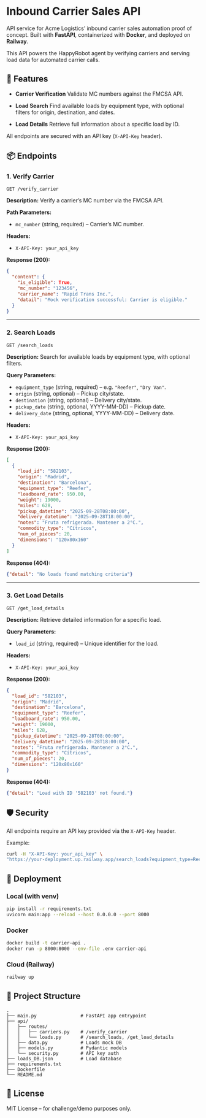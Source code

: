 # Inbound Carrier Sales API

API service for Acme Logistics’ inbound carrier sales automation proof of concept.
Built with **FastAPI**, containerized with **Docker**, and deployed on **Railway**.

This API powers the HappyRobot agent by verifying carriers and serving load data for automated carrier calls.

## 🚀 Features

* **Carrier Verification**
  Validate MC numbers against the FMCSA API.

* **Load Search**
  Find available loads by equipment type, with optional filters for origin, destination, and dates.

* **Load Details**
  Retrieve full information about a specific load by ID.

All endpoints are secured with an API key (`X-API-Key` header).


## 📦 Endpoints

### 1. Verify Carrier

```
GET /verify_carrier
```

**Description:** Verify a carrier’s MC number via the FMCSA API.

**Path Parameters:**

* `mc_number` (string, required) – Carrier’s MC number.

**Headers:**

* `X-API-Key: your_api_key`

**Response (200):**

```json
{
  "content": {
    "is_eligible": True,
    "mc_number": "123456",
    "carrier_name": "Rapid Trans Inc.",
    "datail": "Mock verification successful: Carrier is eligible."
  }
}
```

---

### 2. Search Loads

```
GET /search_loads
```

**Description:** Search for available loads by equipment type, with optional filters.

**Query Parameters:**

* `equipment_type` (string, required) – e.g. `"Reefer"`, `"Dry Van"`.
* `origin` (string, optional) – Pickup city/state.
* `destination` (string, optional) – Delivery city/state.
* `pickup_date` (string, optional, YYYY-MM-DD) – Pickup date.
* `delivery_date` (string, optional, YYYY-MM-DD) – Delivery date.

**Headers:**

* `X-API-Key: your_api_key`

**Response (200):**

```json
[
  {
    "load_id": "582103",
    "origin": "Madrid",
    "destination": "Barcelona",
    "equipment_type": "Reefer",
    "loadboard_rate": 950.00,
    "weight": 19000,
    "miles": 628,
    "pickup_datetime": "2025-09-28T08:00:00",
    "delivery_datetime": "2025-09-28T18:00:00",
    "notes": "Fruta refrigerada. Mantener a 2°C.",
    "commodity_type": "Cítricos",
    "num_of_pieces": 20,
    "dimensions": "120x80x160"
  }
]
```

**Response (404):**

```json
{"detail": "No loads found matching criteria"}
```

---

### 3. Get Load Details

```
GET /get_load_details
```

**Description:** Retrieve detailed information for a specific load.

**Query Parameters:**

* `load_id` (string, required) – Unique identifier for the load.

**Headers:**

* `X-API-Key: your_api_key`

**Response (200):**

```json
{
  "load_id": "582103",
  "origin": "Madrid",
  "destination": "Barcelona",
  "equipment_type": "Reefer",
  "loadboard_rate": 950.00,
  "weight": 19000,
  "miles": 628,
  "pickup_datetime": "2025-09-28T08:00:00",
  "delivery_datetime": "2025-09-28T18:00:00",
  "notes": "Fruta refrigerada. Mantener a 2°C.",
  "commodity_type": "Cítricos",
  "num_of_pieces": 20,
  "dimensions": "120x80x160"
}
```

**Response (404):**

```json
{"detail": "Load with ID '582103' not found."}
```

## 🛡️ Security

All endpoints require an API key provided via the `X-API-Key` header.

Example:

```bash
curl -H "X-API-Key: your_api_key" \
"https://your-deployment.up.railway.app/search_loads?equipment_type=Reefer"
```


## 🐳 Deployment

### Local (with venv)

```bash
pip install -r requirements.txt
uvicorn main:app --reload --host 0.0.0.0 --port 8000
```

### Docker

```bash
docker build -t carrier-api .
docker run -p 8000:8000 --env-file .env carrier-api
```

### Cloud (Railway)

```bash
railway up
```

## 📂 Project Structure

```
.
├── main.py                # FastAPI app entrypoint
├── api/
│   ├── routes/
│   │   ├── carriers.py    # /verify_carrier
│   │   └── loads.py       # /search_loads, /get_load_details
│   ├── data.py            # Loads mock DB
│   ├── models.py          # Pydantic models
│   └── security.py        # API key auth
├── loads_DB.json          # Load database
├── requirements.txt
├── Dockerfile
└── README.md
```

## 📖 License

MIT License – for challenge/demo purposes only.
